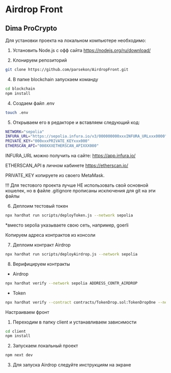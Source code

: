 # Airdrop Front
## Dima ProCrypto

Для установки проекта на локальном компьютере необходимо:

1. Установить Node.js с офф сайта
https://nodejs.org/ru/download/

2. Клонируем репозиторий 
```sh
git clone https://github.com/parsekon/AirdropFront.git
```

4. В папке blockchain запускаем команду
```sh
cd blockchain
npm install
```

4. Создаем файл .env
```sh
touch .env
```

5. Открываем его в редакторе и вставляем следующий код:
```sh
NETWORK="sepolia"
INFURA_URL="https://sepolia.infura.io/v3/000000000xxxINFURA_URLxxx0000"
PRIVATE_KEY="000xxxPRIVATE_KEYxxx000"
ETHERSCAN_API="000XXXETHERSCAN_APIXXX000"
```
INFURA_URL можно получить на сайте: https://app.infura.io/

ETHERSCAN_API в личном кабинете https://etherscan.io/

PRIVATE_KEY копируете из своего MetaMask. 

!!! Для тестового проекта лучше НЕ использовать свой основной кошелек, 
но в файле .gitignore прописаны исключения для git на эти файлы

6. Деплоим тестовый токен
```sh
npx hardhat run scripts/deployToken.js --network sepolia
```
*вместо sepolia указываете свою сеть, например, goerli

Копируем адреса контрактов из консоли

7. Деплоим контракт Airdrop
```sh
npx hardhat run scripts/deployAirdrop.js --network sepolia
```

8. Верифицируем контракты
- Airdrop
```sh
npx hardhat verify --network sepolia ADDRESS_CONTR_AIRDROP
```
- Token
```sh
npx hardhat verify --contract contracts/TokenDrop.sol:TokenDropOne --network sepolia ADDR_TOKEN_CONTR
```

Настраиваем фронт

1. Переходим в папку client и устанавливаем зависимости
```sh
cd client
npm install
```

2. Запускаем локальный проект
```sh
npm next dev
```

3. Для запуска Airdrop следуйте инструкциям на экране
